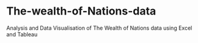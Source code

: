 # The-wealth-of-Nations-data
Analysis and Data Visualisation of The Wealth of Nations data using Excel and Tableau
